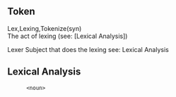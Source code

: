 
## Token
<noun>

Lex,Lexing,Tokenize(syn)  
<verb>
The act of lexing (see: [Lexical Analysis])

Lexer
                     <noun>
Subject that does the lexing see: Lexical Analysis

## Lexical Analysis
          <noun>
          
